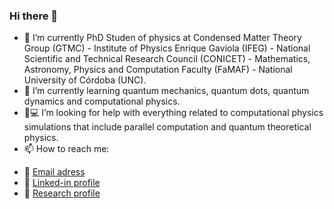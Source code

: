 ### Hi there 👋

- 🔭 I’m currently PhD Studen of physics at Condensed Matter Theory Group (GTMC) - Institute of Physics Enrique Gaviola (IFEG) - National Scientific and Technical Research Council (CONICET) - Mathematics, Astronomy, Physics and Computation Faculty (FaMAF) - National University of Córdoba (UNC).
- 🌱 I’m currently learning quantum mechanics, quantum dots, quantum dynamics and computational physics.
- 🤔:computer: I’m looking for help with everything related to computational physics simulations that include parallel computation and quantum theoretical physics.
- 📫 How to reach me:
 * :e-mail: [Email adress](martinmendez@mi.unc.edu.ar)
 * :briefcase: [Linked-in profile](https://www.linkedin.com/in/mendez-martin/)
 * :microscope: [Research profile](https://www.conicet.gov.ar/new_scp/detalle.php?id=61676&keywords=&datos_academicos=yes)


<!--
**mendzmartin/mendzmartin** is a ✨ _special_ ✨ repository because its `README.md` (this file) appears on your GitHub profile.

Here are some ideas to get you started:

- 🔭 I’m currently working on ...
- 🌱 I’m currently learning ...
- 👯 I’m looking to collaborate on ...
- 🤔 I’m looking for help with ...
- 💬 Ask me about ...
- 📫 How to reach me: ...
- 😄 Pronouns: ...
- ⚡ Fun fact: ...
-->
